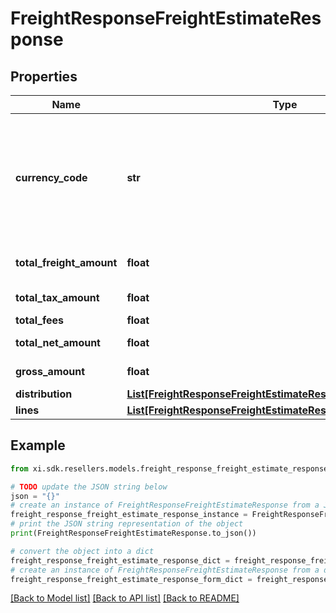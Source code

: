 # FreightResponseFreightEstimateResponse


## Properties

Name | Type | Description | Notes
------------ | ------------- | ------------- | -------------
**currency_code** | **str** | The country-specific three-character ISO 4217 currency code used for the order. | [optional] 
**total_freight_amount** | **float** | Total freight amount. | [optional] 
**total_tax_amount** | **float** | Total tax amount. | [optional] 
**total_fees** | **float** | Total fees. | [optional] 
**total_net_amount** | **float** | Total net amount. | [optional] 
**gross_amount** | **float** | Gross amount. | [optional] 
**distribution** | [**List[FreightResponseFreightEstimateResponseDistributionInner]**](FreightResponseFreightEstimateResponseDistributionInner.md) |  | [optional] 
**lines** | [**List[FreightResponseFreightEstimateResponseLinesInner]**](FreightResponseFreightEstimateResponseLinesInner.md) |  | [optional] 

## Example

```python
from xi.sdk.resellers.models.freight_response_freight_estimate_response import FreightResponseFreightEstimateResponse

# TODO update the JSON string below
json = "{}"
# create an instance of FreightResponseFreightEstimateResponse from a JSON string
freight_response_freight_estimate_response_instance = FreightResponseFreightEstimateResponse.from_json(json)
# print the JSON string representation of the object
print(FreightResponseFreightEstimateResponse.to_json())

# convert the object into a dict
freight_response_freight_estimate_response_dict = freight_response_freight_estimate_response_instance.to_dict()
# create an instance of FreightResponseFreightEstimateResponse from a dict
freight_response_freight_estimate_response_form_dict = freight_response_freight_estimate_response.from_dict(freight_response_freight_estimate_response_dict)
```
[[Back to Model list]](../README.md#documentation-for-models) [[Back to API list]](../README.md#documentation-for-api-endpoints) [[Back to README]](../README.md)


